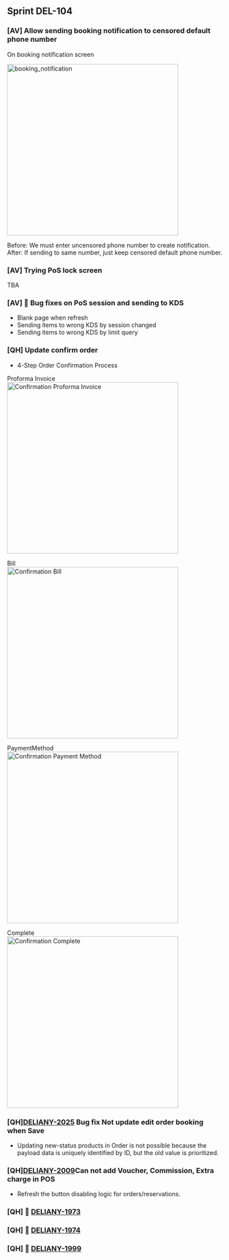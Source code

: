 ## Sprint DEL-104

### [AV] Allow sending booking notification to censored default phone number

On booking notification screen

<img width="400" alt="booking_notification" src="https://github.com/Maffiaco/documentation/assets/1776416/39e9187c-29b7-487a-8698-1dd39ff70699">

Before: We must enter uncensored phone number to create notification.<br/>
After: If sending to same number, just keep censored default phone number. 

### [AV] Trying PoS lock screen

TBA

### [AV] 🚀 Bug fixes on PoS session and sending to KDS

* Blank page when refresh
* Sending items to wrong KDS by session changed
* Sending items to wrong KDS by limit query

### [QH] Update confirm order

* 4-Step Order Confirmation Process

Proforma Invoice
<br />
<img width="400" alt="Confirmation Proforma Invoice" src="https://github.com/Maffiaco/documentation/assets/33405334/48c504af-87f0-4ed9-8748-95c7a97d7c45">

Bill
<br />
<img width="400" alt="Confirmation Bill" src="https://github.com/Maffiaco/documentation/assets/33405334/747f6378-07dd-42dc-b1e7-d8f8652f3621">

PaymentMethod
<br />
<img width="400" alt="Confirmation Payment Method" src="https://github.com/Maffiaco/documentation/assets/33405334/09eff8bf-3ad6-4fbb-b8d4-731ebd8db227">

Complete
<br />
<img width="400" alt="Confirmation Complete" src="https://github.com/Maffiaco/documentation/assets/33405334/2d53969e-cb68-46a5-a899-6d20e848272b">

### [QH][DELIANY-2025](https://deliany.youtrack.cloud/issue/DELIANY-2025/Bug-Not-update-edit-order-booking-when-Save) Bug fix Not update edit order booking when Save

* Updating new-status products in Order is not possible because the payload data is uniquely identified by ID, but the old value is prioritized.

### [QH][DELIANY-2009](https://deliany.youtrack.cloud/issue/DELIANY-2009/Bug-Can-not-add-Voucher-Commission-Extra-charge-in-POS)Can not add Voucher, Commission, Extra charge in POS

* Refresh the button disabling logic for orders/reservations.

### [QH] 🚀 [DELIANY-1973](https://deliany.youtrack.cloud/issue/DELIANY-1973/Update-behavior-for-button-Confirm-Order)
### [QH] 🚀 [DELIANY-1974](https://deliany.youtrack.cloud/issue/DELIANY-1974/Confirm-order-flow)
### [QH] 🚀 [DELIANY-1999](https://deliany.youtrack.cloud/issue/DELIANY-1999/Show-receive-payment-screen-after-order-confirmed)







